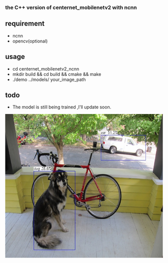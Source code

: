 ### the C++ version of centernet_mobilenetv2 with ncnn 

## requirement
- ncnn
- opencv(optional)

## usage 
 * cd centernet_mobilenetv2_ncnn
 * mkdir build && cd build && cmake && make
 * ./demo ../models/  your_image_path

## todo
- The model is still being trained ,I'll update soon.
 
 
 <p align="center"> <img src='result/dog.jpg' align="center" height="460"> </p>
 